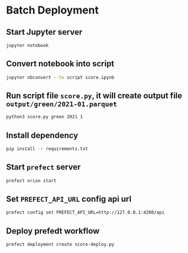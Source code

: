 # Batch Deployment

## Start Jupyter server
```bash
jupyter notebook
```
## Convert notebook into script
```bash
jupyter nbconvert --to script score.ipynb
```

## Run script file `score.py`, it will create output file `output/green/2021-01.parquet`
```bash
python3 score.py green 2021 1
```

## Install dependency
```bash
pip install -r requirements.txt
```

## Start `prefect` server
```bash
prefect orion start
```

## Set `PREFECT_API_URL` config api url
```bash
prefect config set PREFECT_API_URL=http://127.0.0.1:4200/api
```

## Deploy prefedt workflow
```bash
prefect deployment create score-deploy.py
```
